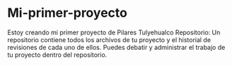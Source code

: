 # Mi-primer-proyecto
Estoy creando mi primer proyecto de Pilares Tulyehualco 
Repositorio: Un repositorio contiene todos los archivos de tu proyecto y el historial de revisiones de cada uno de ellos. Puedes debatir y administrar el trabajo de tu proyecto dentro del repositorio.
